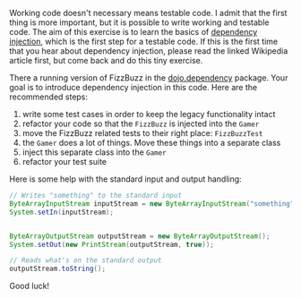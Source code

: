 
Working code doesn't necessary means testable code. I admit that the first thing is more important, but it is possible to write working and testable code. The aim of this exercise is to learn the basics of [dependency injection](http://en.wikipedia.org/wiki/Dependency_injection), which is the first step for a testable code. If this is the first time that you hear about dependency injection, please read the linked Wikipedia article first, but come back and do this tiny exercise.

There a running version of FizzBuzz in the [dojo.dependency](https://github.com/ZsoltFabok/dojo.exercises/tree/master/src/main/java/dojo/dependency) package. Your goal is to introduce dependency injection in this code. Here are the recommended steps:

1. write some test cases in order to keep the legacy functionality intact 
2. refactor your code so that the `FizzBuzz` is injected into the `Gamer`
3. move the FizzBuzz related tests to their right place: `FizzBuzzTest`
4. the `Gamer` does a lot of things. Move these things into a separate class
5. inject this separate class into the `Gamer`
6. refactor your test suite

Here is some help with the standard input and output handling:
```java
// Writes "something" to the standard input
ByteArrayInputStream inputStream = new ByteArrayInputStream("something".getBytes());
System.setIn(inputStream);


ByteArrayOutputStream outputStream = new ByteArrayOutputStream();
System.setOut(new PrintStream(outputStream, true));

// Reads what's on the standard output
outputStream.toString();
```

Good luck!